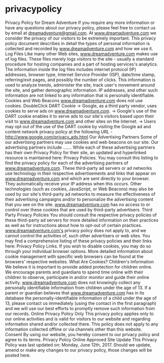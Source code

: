 # privacypolicy
Privacy Policy for Dream Adventure
If you require any more information or have any questions about our privacy policy, please feel free to contact us by email at dreamadventure@gmail.com.
At www.dreamadventure.com we consider the privacy of our visitors to be extremely important. This privacy policy document describes in detail the types of personal information is collected and recorded by www.dreamadventure.com and how we use it.
Log Files
Like many other Web sites, www.dreamadventure.com makes use of log files. These files merely logs visitors to the site - usually a standard procedure for hosting companies and a part of hosting services's analytics. The information inside the log files includes internet protocol (IP) addresses, browser type, Internet Service Provider (ISP), date/time stamp, referring/exit pages, and possibly the number of clicks. This information is used to analyze trends, administer the site, track user's movement around the site, and gather demographic information. IP addresses, and other such information are not linked to any information that is personally identifiable.
Cookies and Web Beacons
www.dreamadventure.com does not use cookies.
DoubleClick DART Cookie
→ Google, as a third party vendor, uses cookies to serve ads on www.dreamadventure.com.
→ Google's use of the DART cookie enables it to serve ads to our site's visitors based upon their visit to www.dreamadventure.com and other sites on the Internet. 
→ Users may opt out of the use of the DART cookie by visiting the Google ad and content network privacy policy at the following URL - http://www.google.com/privacy_ads.html
Our Advertising Partners
Some of our advertising partners may use cookies and web beacons on our site. Our advertising partners include ....... 
While each of these advertising partners has their own Privacy Policy for their site, an updated and hyperlinked resource is maintained here: Privacy Policies.
You may consult this listing to find the privacy policy for each of the advertising partners of www.dreamadventure.com.
These third-party ad servers or ad networks use technology in their respective advertisements and links that appear on www.dreamadventure.com and which are sent directly to your browser. They automatically receive your IP address when this occurs. Other technologies (such as cookies, JavaScript, or Web Beacons) may also be used by our site's third-party ad networks to measure the effectiveness of their advertising campaigns and/or to personalize the advertising content that you see on the site.
www.dreamadventure.com has no access to or control over these cookies that are used by third-party advertisers.
Third Party Privacy Policies
You should consult the respective privacy policies of these third-party ad servers for more detailed information on their practices as well as for instructions about how to opt-out of certain practices. www.dreamadventure.com's privacy policy does not apply to, and we cannot control the activities of, such other advertisers or web sites. You may find a comprehensive listing of these privacy policies and their links here: Privacy Policy Links.
If you wish to disable cookies, you may do so through your individual browser options. More detailed information about cookie management with specific web browsers can be found at the browsers' respective websites. What Are Cookies?
Children's Information
We believe it is important to provide added protection for children online. We encourage parents and guardians to spend time online with their children to observe, participate in and/or monitor and guide their online activity. www.dreamadventure.com does not knowingly collect any personally identifiable information from children under the age of 13. If a parent or guardian believes that www.dreamadventure.com has in its database the personally-identifiable information of a child under the age of 13, please contact us immediately (using the contact in the first paragraph) and we will use our best efforts to promptly remove such information from our records.
Online Privacy Policy Only
This privacy policy applies only to our online activities and is valid for visitors to our website and regarding information shared and/or collected there. This policy does not apply to any information collected offline or via channels other than this website.
Consent
By using our website, you hereby consent to our privacy policy and agree to its terms.
Privacy Policy Online Approved Site
Update
This Privacy Policy was last updated on: Monday, June 12th, 2017.
Should we update, amend or make any changes to our privacy policy, those changes will be posted here.
